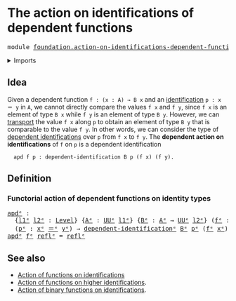 # The action on identifications of dependent functions

<pre class="Agda"><a id="65" class="Keyword">module</a> <a id="72" href="foundation.action-on-identifications-dependent-functions%25E1%25B5%2589.html" class="Module">foundation.action-on-identifications-dependent-functionsᵉ</a> <a id="130" class="Keyword">where</a>
</pre>
<details><summary>Imports</summary>

<pre class="Agda"><a id="186" class="Keyword">open</a> <a id="191" class="Keyword">import</a> <a id="198" href="foundation.universe-levels%25E1%25B5%2589.html" class="Module">foundation.universe-levelsᵉ</a>

<a id="227" class="Keyword">open</a> <a id="232" class="Keyword">import</a> <a id="239" href="foundation-core.dependent-identifications%25E1%25B5%2589.html" class="Module">foundation-core.dependent-identificationsᵉ</a>
<a id="282" class="Keyword">open</a> <a id="287" class="Keyword">import</a> <a id="294" href="foundation-core.identity-types%25E1%25B5%2589.html" class="Module">foundation-core.identity-typesᵉ</a>
</pre>
</details>

## Idea

Given a dependent function `f : (x : A) → B x` and an
[identification](foundation-core.identity-types.md) `p : x ＝ y` in `A`, we
cannot directly compare the values `f x` and `f y`, since `f x` is an element of
type `B x` while `f y` is an element of type `B y`. However, we can
[transport](foundation-core.transport-along-identifications.md) the value `f x`
along `p` to obtain an element of type `B y` that is comparable to the value
`f y`. In other words, we can consider the type of
[dependent identifications](foundation-core.dependent-identifications.md) over
`p` from `f x` to `f y`. The **dependent action on identifications** of `f` on
`p` is a dependent identification

```text
  apd f p : dependent-identification B p (f x) (f y).
```

## Definition

### Functorial action of dependent functions on identity types

<pre class="Agda"><a id="apdᵉ"></a><a id="1185" href="foundation.action-on-identifications-dependent-functions%25E1%25B5%2589.html#1185" class="Function">apdᵉ</a> <a id="1190" class="Symbol">:</a>
  <a id="1194" class="Symbol">{</a><a id="1195" href="foundation.action-on-identifications-dependent-functions%25E1%25B5%2589.html#1195" class="Bound">l1ᵉ</a> <a id="1199" href="foundation.action-on-identifications-dependent-functions%25E1%25B5%2589.html#1199" class="Bound">l2ᵉ</a> <a id="1203" class="Symbol">:</a> <a id="1205" href="Agda.Primitive.html#742" class="Postulate">Level</a><a id="1210" class="Symbol">}</a> <a id="1212" class="Symbol">{</a><a id="1213" href="foundation.action-on-identifications-dependent-functions%25E1%25B5%2589.html#1213" class="Bound">Aᵉ</a> <a id="1216" class="Symbol">:</a> <a id="1218" href="Agda.Primitive.html#429" class="Primitive">UUᵉ</a> <a id="1222" href="foundation.action-on-identifications-dependent-functions%25E1%25B5%2589.html#1195" class="Bound">l1ᵉ</a><a id="1225" class="Symbol">}</a> <a id="1227" class="Symbol">{</a><a id="1228" href="foundation.action-on-identifications-dependent-functions%25E1%25B5%2589.html#1228" class="Bound">Bᵉ</a> <a id="1231" class="Symbol">:</a> <a id="1233" href="foundation.action-on-identifications-dependent-functions%25E1%25B5%2589.html#1213" class="Bound">Aᵉ</a> <a id="1236" class="Symbol">→</a> <a id="1238" href="Agda.Primitive.html#429" class="Primitive">UUᵉ</a> <a id="1242" href="foundation.action-on-identifications-dependent-functions%25E1%25B5%2589.html#1199" class="Bound">l2ᵉ</a><a id="1245" class="Symbol">}</a> <a id="1247" class="Symbol">(</a><a id="1248" href="foundation.action-on-identifications-dependent-functions%25E1%25B5%2589.html#1248" class="Bound">fᵉ</a> <a id="1251" class="Symbol">:</a> <a id="1253" class="Symbol">(</a><a id="1254" href="foundation.action-on-identifications-dependent-functions%25E1%25B5%2589.html#1254" class="Bound">xᵉ</a> <a id="1257" class="Symbol">:</a> <a id="1259" href="foundation.action-on-identifications-dependent-functions%25E1%25B5%2589.html#1213" class="Bound">Aᵉ</a><a id="1261" class="Symbol">)</a> <a id="1263" class="Symbol">→</a> <a id="1265" href="foundation.action-on-identifications-dependent-functions%25E1%25B5%2589.html#1228" class="Bound">Bᵉ</a> <a id="1268" href="foundation.action-on-identifications-dependent-functions%25E1%25B5%2589.html#1254" class="Bound">xᵉ</a><a id="1270" class="Symbol">)</a> <a id="1272" class="Symbol">{</a><a id="1273" href="foundation.action-on-identifications-dependent-functions%25E1%25B5%2589.html#1273" class="Bound">xᵉ</a> <a id="1276" href="foundation.action-on-identifications-dependent-functions%25E1%25B5%2589.html#1276" class="Bound">yᵉ</a> <a id="1279" class="Symbol">:</a> <a id="1281" href="foundation.action-on-identifications-dependent-functions%25E1%25B5%2589.html#1213" class="Bound">Aᵉ</a><a id="1283" class="Symbol">}</a>
  <a id="1287" class="Symbol">(</a><a id="1288" href="foundation.action-on-identifications-dependent-functions%25E1%25B5%2589.html#1288" class="Bound">pᵉ</a> <a id="1291" class="Symbol">:</a> <a id="1293" href="foundation.action-on-identifications-dependent-functions%25E1%25B5%2589.html#1273" class="Bound">xᵉ</a> <a id="1296" href="foundation-core.identity-types%25E1%25B5%2589.html#2730" class="Function Operator">＝ᵉ</a> <a id="1299" href="foundation.action-on-identifications-dependent-functions%25E1%25B5%2589.html#1276" class="Bound">yᵉ</a><a id="1301" class="Symbol">)</a> <a id="1303" class="Symbol">→</a> <a id="1305" href="foundation-core.dependent-identifications%25E1%25B5%2589.html#968" class="Function">dependent-identificationᵉ</a> <a id="1331" href="foundation.action-on-identifications-dependent-functions%25E1%25B5%2589.html#1228" class="Bound">Bᵉ</a> <a id="1334" href="foundation.action-on-identifications-dependent-functions%25E1%25B5%2589.html#1288" class="Bound">pᵉ</a> <a id="1337" class="Symbol">(</a><a id="1338" href="foundation.action-on-identifications-dependent-functions%25E1%25B5%2589.html#1248" class="Bound">fᵉ</a> <a id="1341" href="foundation.action-on-identifications-dependent-functions%25E1%25B5%2589.html#1273" class="Bound">xᵉ</a><a id="1343" class="Symbol">)</a> <a id="1345" class="Symbol">(</a><a id="1346" href="foundation.action-on-identifications-dependent-functions%25E1%25B5%2589.html#1248" class="Bound">fᵉ</a> <a id="1349" href="foundation.action-on-identifications-dependent-functions%25E1%25B5%2589.html#1276" class="Bound">yᵉ</a><a id="1351" class="Symbol">)</a>
<a id="1353" href="foundation.action-on-identifications-dependent-functions%25E1%25B5%2589.html#1185" class="Function">apdᵉ</a> <a id="1358" href="foundation.action-on-identifications-dependent-functions%25E1%25B5%2589.html#1358" class="Bound">fᵉ</a> <a id="1361" href="foundation-core.identity-types%25E1%25B5%2589.html#2694" class="InductiveConstructor">reflᵉ</a> <a id="1367" class="Symbol">=</a> <a id="1369" href="foundation-core.identity-types%25E1%25B5%2589.html#2694" class="InductiveConstructor">reflᵉ</a>
</pre>
## See also

- [Action of functions on identifications](foundation.action-on-identifications-functions.md)
- [Action of functions on higher identifications](foundation.action-on-higher-identifications-functions.md).
- [Action of binary functions on identifications](foundation.action-on-identifications-binary-functions.md).